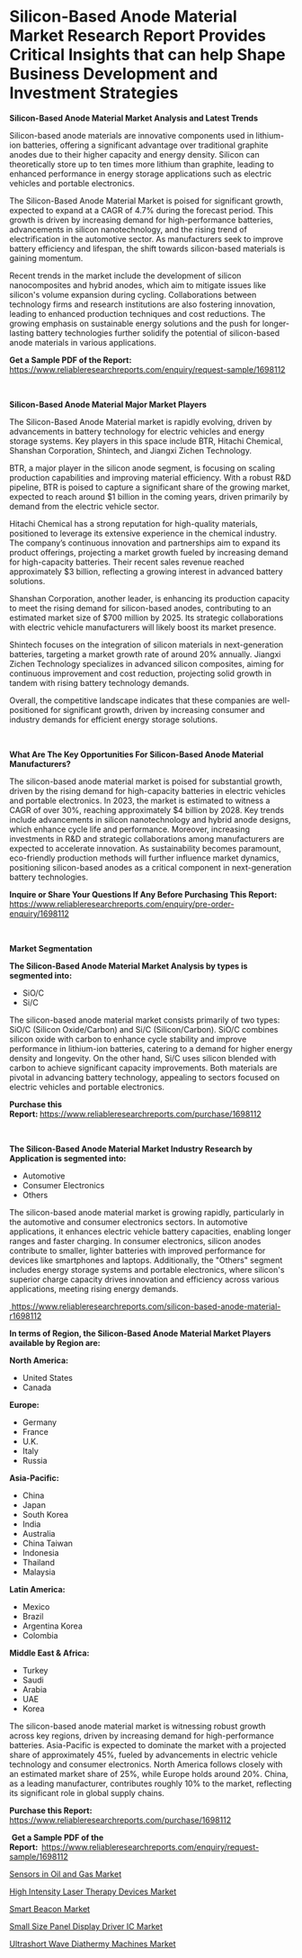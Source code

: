 <p><h1>Silicon-Based Anode Material Market Research Report Provides Critical Insights that can help Shape Business Development and Investment Strategies</h1></p><p><strong>Silicon-Based Anode Material Market Analysis and Latest Trends</strong></p>
<p><p>Silicon-based anode materials are innovative components used in lithium-ion batteries, offering a significant advantage over traditional graphite anodes due to their higher capacity and energy density. Silicon can theoretically store up to ten times more lithium than graphite, leading to enhanced performance in energy storage applications such as electric vehicles and portable electronics.</p><p>The Silicon-Based Anode Material Market is poised for significant growth, expected to expand at a CAGR of 4.7% during the forecast period. This growth is driven by increasing demand for high-performance batteries, advancements in silicon nanotechnology, and the rising trend of electrification in the automotive sector. As manufacturers seek to improve battery efficiency and lifespan, the shift towards silicon-based materials is gaining momentum.</p><p>Recent trends in the market include the development of silicon nanocomposites and hybrid anodes, which aim to mitigate issues like silicon's volume expansion during cycling. Collaborations between technology firms and research institutions are also fostering innovation, leading to enhanced production techniques and cost reductions. The growing emphasis on sustainable energy solutions and the push for longer-lasting battery technologies further solidify the potential of silicon-based anode materials in various applications.</p></p>
<p><strong>Get a Sample PDF of the Report:&nbsp;</strong> <a href="https://www.reliableresearchreports.com/enquiry/request-sample/1698112?utm_campaign=112&utm_medium=2&utm_source=Github&utm_content=ia&utm_term=04102024&utm_id=silicon-based-anode-material">https://www.reliableresearchreports.com/enquiry/request-sample/1698112</a></p>
<p>&nbsp;</p>
<p><strong>Silicon-Based Anode Material Major Market Players</strong></p>
<p><p>The Silicon-Based Anode Material market is rapidly evolving, driven by advancements in battery technology for electric vehicles and energy storage systems. Key players in this space include BTR, Hitachi Chemical, Shanshan Corporation, Shintech, and Jiangxi Zichen Technology.</p><p>BTR, a major player in the silicon anode segment, is focusing on scaling production capabilities and improving material efficiency. With a robust R&D pipeline, BTR is poised to capture a significant share of the growing market, expected to reach around $1 billion in the coming years, driven primarily by demand from the electric vehicle sector.</p><p>Hitachi Chemical has a strong reputation for high-quality materials, positioned to leverage its extensive experience in the chemical industry. The company’s continuous innovation and partnerships aim to expand its product offerings, projecting a market growth fueled by increasing demand for high-capacity batteries. Their recent sales revenue reached approximately $3 billion, reflecting a growing interest in advanced battery solutions.</p><p>Shanshan Corporation, another leader, is enhancing its production capacity to meet the rising demand for silicon-based anodes, contributing to an estimated market size of $700 million by 2025. Its strategic collaborations with electric vehicle manufacturers will likely boost its market presence.</p><p>Shintech focuses on the integration of silicon materials in next-generation batteries, targeting a market growth rate of around 20% annually. Jiangxi Zichen Technology specializes in advanced silicon composites, aiming for continuous improvement and cost reduction, projecting solid growth in tandem with rising battery technology demands.</p><p>Overall, the competitive landscape indicates that these companies are well-positioned for significant growth, driven by increasing consumer and industry demands for efficient energy storage solutions.</p></p>
<p>&nbsp;</p>
<p><strong>What Are The Key Opportunities For Silicon-Based Anode Material Manufacturers?</strong></p>
<p><p>The silicon-based anode material market is poised for substantial growth, driven by the rising demand for high-capacity batteries in electric vehicles and portable electronics. In 2023, the market is estimated to witness a CAGR of over 30%, reaching approximately $4 billion by 2028. Key trends include advancements in silicon nanotechnology and hybrid anode designs, which enhance cycle life and performance. Moreover, increasing investments in R&D and strategic collaborations among manufacturers are expected to accelerate innovation. As sustainability becomes paramount, eco-friendly production methods will further influence market dynamics, positioning silicon-based anodes as a critical component in next-generation battery technologies.</p></p>
<p><strong>Inquire or Share Your Questions If Any Before Purchasing This Report:</strong> <a href="https://www.reliableresearchreports.com/enquiry/pre-order-enquiry/1698112?utm_campaign=112&utm_medium=2&utm_source=Github&utm_content=ia&utm_term=04102024&utm_id=silicon-based-anode-material">https://www.reliableresearchreports.com/enquiry/pre-order-enquiry/1698112</a></p>
<p>&nbsp;</p>
<p><strong>Market Segmentation</strong></p>
<p><strong>The Silicon-Based Anode Material Market Analysis by types is segmented into:</strong></p>
<p><ul><li>SiO/C</li><li>Si/C</li></ul></p>
<p><p>The silicon-based anode material market consists primarily of two types: SiO/C (Silicon Oxide/Carbon) and Si/C (Silicon/Carbon). SiO/C combines silicon oxide with carbon to enhance cycle stability and improve performance in lithium-ion batteries, catering to a demand for higher energy density and longevity. On the other hand, Si/C uses silicon blended with carbon to achieve significant capacity improvements. Both materials are pivotal in advancing battery technology, appealing to sectors focused on electric vehicles and portable electronics.</p></p>
<p><strong>Purchase this Report:&nbsp;</strong><a href="https://www.reliableresearchreports.com/purchase/1698112?utm_campaign=112&utm_medium=2&utm_source=Github&utm_content=ia&utm_term=04102024&utm_id=silicon-based-anode-material">https://www.reliableresearchreports.com/purchase/1698112</a></p>
<p>&nbsp;</p>
<p><strong>The Silicon-Based Anode Material Market Industry Research by Application is segmented into:</strong></p>
<p><ul><li>Automotive</li><li>Consumer Electronics</li><li>Others</li></ul></p>
<p><p>The silicon-based anode material market is growing rapidly, particularly in the automotive and consumer electronics sectors. In automotive applications, it enhances electric vehicle battery capacities, enabling longer ranges and faster charging. In consumer electronics, silicon anodes contribute to smaller, lighter batteries with improved performance for devices like smartphones and laptops. Additionally, the "Others" segment includes energy storage systems and portable electronics, where silicon's superior charge capacity drives innovation and efficiency across various applications, meeting rising energy demands.</p></p>
<p><a href="https://www.reliableresearchreports.com/silicon-based-anode-material-r1698112?utm_campaign=112&utm_medium=2&utm_source=Github&utm_content=ia&utm_term=04102024&utm_id=silicon-based-anode-material">&nbsp;https://www.reliableresearchreports.com/silicon-based-anode-material-r1698112</a></p>
<p><strong>In terms of Region, the Silicon-Based Anode Material Market Players available by Region are:</strong></p>
<p>
    <p> <strong> North America: </strong>
        <ul>
            <li>United States</li>
            <li>Canada</li>
        </ul>
        </p> 
    <p> <strong> Europe: </strong>
        <ul>
            <li>Germany</li>
            <li>France</li>
            <li>U.K.</li>
            <li>Italy</li>
            <li>Russia</li>
        </ul>
        </p> 
    <p> <strong> Asia-Pacific: </strong>
        <ul>
            <li>China</li>
            <li>Japan</li>
            <li>South Korea</li>
            <li>India</li>
            <li>Australia</li>
            <li>China Taiwan</li>
            <li>Indonesia</li>
            <li>Thailand</li>
            <li>Malaysia</li>
        </ul>
        </p> 
    <p> <strong> Latin America: </strong>
        <ul>
            <li>Mexico</li>
            <li>Brazil</li>
            <li>Argentina Korea</li>
            <li>Colombia</li>
        </ul>
        </p> 
    <p> <strong> Middle East & Africa: </strong>
        <ul>
            <li>Turkey</li>
            <li>Saudi</li>
            <li>Arabia</li>
            <li>UAE</li>
            <li>Korea</li>
        </ul>
    </p>
    </p>
<p><p>The silicon-based anode material market is witnessing robust growth across key regions, driven by increasing demand for high-performance batteries. Asia-Pacific is expected to dominate the market with a projected share of approximately 45%, fueled by advancements in electric vehicle technology and consumer electronics. North America follows closely with an estimated market share of 25%, while Europe holds around 20%. China, as a leading manufacturer, contributes roughly 10% to the market, reflecting its significant role in global supply chains.</p></p>
<p><strong>Purchase this Report: </strong><a href="https://www.reliableresearchreports.com/purchase/1698112?utm_campaign=112&utm_medium=2&utm_source=Github&utm_content=ia&utm_term=04102024&utm_id=silicon-based-anode-material">https://www.reliableresearchreports.com/purchase/1698112</a></p>
<p>&nbsp;<strong>Get a Sample PDF of the Report:&nbsp;&nbsp;</strong><a href="https://www.reliableresearchreports.com/enquiry/request-sample/1698112?utm_campaign=112&utm_medium=2&utm_source=Github&utm_content=ia&utm_term=04102024&utm_id=silicon-based-anode-material">https://www.reliableresearchreports.com/enquiry/request-sample/1698112</a></p>
<p><strong></strong></p>
<p><p><a href="https://www.linkedin.com/pulse/emerging-trends-sensors-oil-gas-market-detailed-overview-abene?utm_campaign=112&utm_medium=2&utm_source=Github&utm_content=ia&utm_term=04102024&utm_id=silicon-based-anode-material">Sensors in Oil and Gas Market</a></p><p><a href="https://github.com/ShaheenRoz/Market-Research-Report-List-1/blob/main/high-intensity-laser-therapy-devices-market.md?utm_campaign=112&utm_medium=2&utm_source=Github&utm_content=ia&utm_term=04102024&utm_id=silicon-based-anode-material">High Intensity Laser Therapy Devices Market</a></p><p><a href="https://www.linkedin.com/pulse/smart-beacon-market-global-share-ranking-overall-sales-4wv1e?utm_campaign=112&utm_medium=2&utm_source=Github&utm_content=ia&utm_term=04102024&utm_id=silicon-based-anode-material">Smart Beacon Market</a></p><p><a href="https://issuu.com/reportprime-2/docs/small-size-panel-display-driver-ic-_22efa901b68ffc?utm_campaign=112&utm_medium=2&utm_source=Github&utm_content=ia&utm_term=04102024&utm_id=silicon-based-anode-material">Small Size Panel Display Driver IC Market</a></p><p><a href="https://github.com/SanjidaMahmud81/Market-Research-Report-List-1/blob/main/ultrashort-wave-diathermy-machines-market.md?utm_campaign=112&utm_medium=2&utm_source=Github&utm_content=ia&utm_term=04102024&utm_id=silicon-based-anode-material">Ultrashort Wave Diathermy Machines Market</a></p></p>